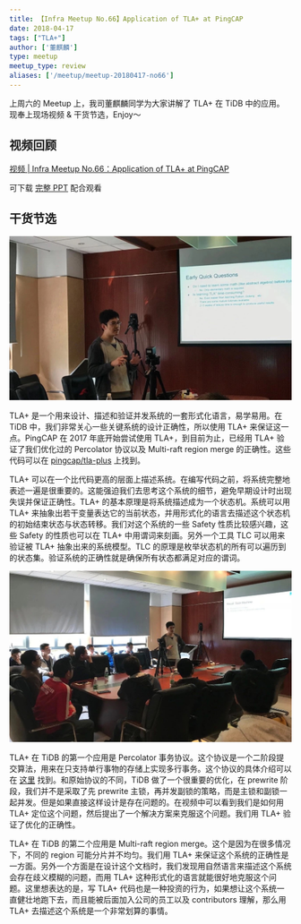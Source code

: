 ```yaml
---
title: 【Infra Meetup No.66】Application of TLA+ at PingCAP
date: 2018-04-17
tags: ["TLA+"]
author: ['董麒麟']
type: meetup
meetup_type: review
aliases: ['/meetup/meetup-20180417-no66']
---
```


上周六的 Meetup 上，我司董麒麟同学为大家讲解了 TLA+ 在 TiDB 中的应用。现奉上现场视频 & 干货节选，Enjoy～


## 视频回顾

[视频 | Infra Meetup No.66：Application of TLA+ at PingCAP](https://www.bilibili.com/video/av39814172)

可下载 [完整 PPT](https://www.inoreader.com/all_articles) 配合观看

## 干货节选

![](media/meetup-66-20180417/1.jpg)

TLA+ 是一个用来设计、描述和验证并发系统的一套形式化语言，易学易用。在 TiDB 中，我们非常关心一些关键系统的设计正确性，所以使用 TLA+ 来保证这一点。PingCAP 在 2017 年底开始尝试使用 TLA+，到目前为止，已经用 TLA+ 验证了我们优化过的 Percolator 协议以及 Multi-raft region merge 的正确性。这些代码可以在 [pingcap/tla-plus](https://github.com/pingcap/tla-plus) 上找到。

TLA+ 可以在一个比代码更高的层面上描述系统。在编写代码之前，将系统完整地表述一遍是很重要的。这能强迫我们去思考这个系统的细节，避免早期设计时出现失误并保证正确性。TLA+ 的基本原理是将系统描述成为一个状态机。系统可以用 TLA+ 来抽象出若干变量表达它的当前状态，并用形式化的语言去描述这个状态机的初始结束状态与状态转移。我们对这个系统的一些 Safety 性质比较感兴趣，这些 Safety 的性质也可以在 TLA+ 中用谓词来刻画。另外一个工具 TLC 可以用来验证被 TLA+ 抽象出来的系统模型。TLC 的原理是枚举状态机的所有可以遍历到的状态集。验证系统的正确性就是确保所有状态都满足对应的谓词。

![](media/meetup-66-20180417/2.jpg)

TLA+ 在 TiDB 的第一个应用是 Percolator 事务协议。这个协议是一个二阶段提交算法，用来在只支持单行事物的存储上实现多行事务。这个协议的具体介绍可以在 [这里](https://pingcap.com/blog-cn/percolator-and-txn/) 找到。和原始协议的不同，TiDB 做了一个很重要的优化，在 prewrite 阶段，我们并不是采取了先 prewrite 主锁，再并发副锁的策略，而是主锁和副锁一起并发。但是如果直接这样设计是存在问题的。在视频中可以看到我们是如何用 TLA+ 定位这个问题，然后提出了一个解决方案来克服这个问题。我们用 TLA+ 验证了优化的正确性。

TLA+ 在 TiDB 的第二个应用是 Multi-raft region merge。这个是因为在很多情况下，不同的 region 可能分片并不均匀。我们用 TLA+ 来保证这个系统的正确性是一方面。另外一个方面是在设计这个文档时，我们发现用自然语言来描述这个系统会存在歧义模糊的问题，而用 TLA+ 这种形式化的语言就能很好地克服这个问题。这里想表达的是，写 TLA+ 代码也是一种投资的行为，如果想让这个系统一直健壮地跑下去，而且能被后面加入公司的员工以及 contributors 理解，那么用 TLA+ 去描述这个系统是一个非常划算的事情。


